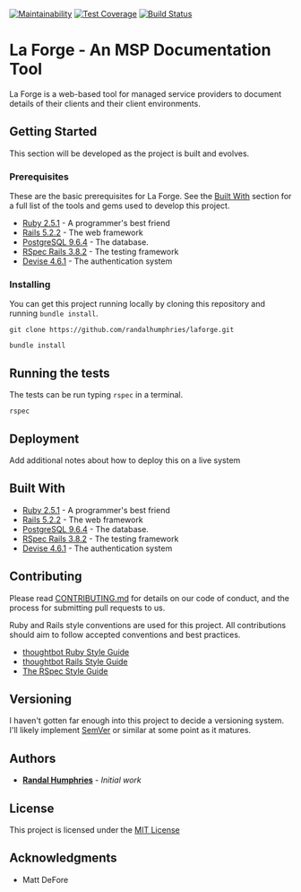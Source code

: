 [![Maintainability](https://api.codeclimate.com/v1/badges/30daf6e0f5a6d39c4b40/maintainability)](https://codeclimate.com/github/randalhumphries/laforge/maintainability) [![Test Coverage](https://api.codeclimate.com/v1/badges/30daf6e0f5a6d39c4b40/test_coverage)](https://codeclimate.com/github/randalhumphries/laforge/test_coverage) [![Build Status](https://travis-ci.org/randalhumphries/laforge.svg?branch=master)](https://travis-ci.org/randalhumphries/laforge)

# La Forge - An MSP Documentation Tool

La Forge is a web-based tool for managed service providers to document details of their clients and their client environments.

## Getting Started

This section will be developed as the project is built and evolves.

### Prerequisites

These are the basic prerequisites for La Forge. See the [Built With](#built-with) section for a full list of the tools and gems used to develop this project.

* [Ruby 2.5.1](https://ruby-lang.org/en/) - A programmer's best friend
* [Rails 5.2.2](https://rubyonrails.org) - The web framework
* [PostgreSQL 9.6.4](https://www.postgresql.org/) - The database.
* [RSpec Rails 3.8.2](https://github.com/rspec/rspec-rails) - The testing framework
* [Devise 4.6.1](https://github.com/plataformatec/devise) - The authentication system

### Installing

You can get this project running locally by cloning this repository and running `bundle install`.

```
git clone https://github.com/randalhumphries/laforge.git
```

```
bundle install
```

## Running the tests

The tests can be run typing `rspec` in a terminal.

```
rspec
```

## Deployment

Add additional notes about how to deploy this on a live system

## Built With

* [Ruby 2.5.1](https://ruby-lang.org/en/) - A programmer's best friend
* [Rails 5.2.2](https://rubyonrails.org) - The web framework
* [PostgreSQL 9.6.4](https://www.postgresql.org/) - The database.
* [RSpec Rails 3.8.2](https://github.com/rspec/rspec-rails) - The testing framework
* [Devise 4.6.1](https://github.com/plataformatec/devise) - The authentication system

## Contributing

Please read [CONTRIBUTING.md](CONTRIBUTING.md) for details on our code of conduct, and the process for submitting pull requests to us.

Ruby and Rails style conventions are used for this project. All contributions should aim to follow accepted conventions and best practices.

* [thoughtbot Ruby Style Guide](https://github.com/thoughtbot/guides/tree/master/style/ruby)
* [thoughtbot Rails Style Guide](https://github.com/thoughtbot/guides/tree/master/style/rails)
* [The RSpec Style Guide](https://github.com/reachlocal/rspec-style-guide)

## Versioning

I haven't gotten far enough into this project to decide a versioning system. I'll likely implement [SemVer](http://semver.org/) or similar at some point as it matures.

## Authors

* [**Randal Humphries**](https://github.com/randalhumphries) - *Initial work*

## License

This project is licensed under the [MIT License](LICENSE.md)

## Acknowledgments

* Matt DeFore
